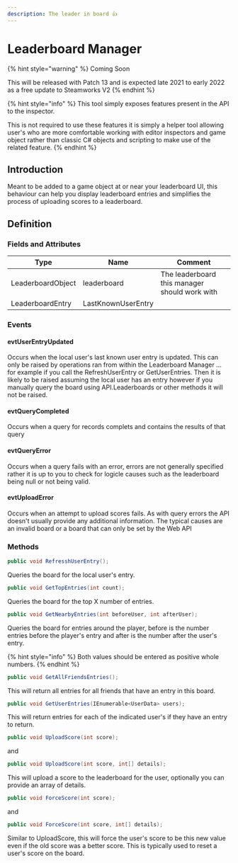 ```yaml
---
description: The leader in board 👍
---
```


# Leaderboard Manager

{% hint style="warning" %}
Coming Soon

This will be released with Patch 13 and is expected late 2021 to early 2022 as a free update to Steamworks V2
{% endhint %}

{% hint style="info" %}
This tool simply exposes features present in the API to the inspector.



This is not required to use these features it is simply a helper tool allowing user's who are more comfortable working with editor inspectors and game object rather than classic C# objects and scripting to make use of the related feature.
{% endhint %}

## Introduction

Meant to be added to a game object at or near your leaderboard UI, this behaviour can help you display leaderboard entries and simplifies the process of uploading scores to a leaderboard.

## Definition

### Fields and Attributes

| Type              | Name               | Comment                                       |
| ----------------- | ------------------ | --------------------------------------------- |
| LeaderboardObject | leaderboard        | The leaderboard this manager should work with |
| LeaderboardEntry  | LastKnownUserEntry |                                               |

### Events

#### evtUserEntryUpdated

Occurs when the local user's last known user entry is updated. This can only be raised by operations ran from within the Leaderboard Manager ... for example if you call the RefreshUserEntry or GetUserEntries. Then it is likely to be raised assuming the local user has an entry however if you manually query the board using API.Leaderboards or other methods it will not be raised.

#### evtQueryCompleted

Occurs when a query for records complets and contains the results of that query

#### evtQueryError

Occurs when a query fails with an error, errors are not generally specified rather it is up to you to check for logicle causes such as the leaderboard being null or not being valid.

#### evtUploadError

Occurs when an attempt to upload scores fails. As with query errors the API doesn't usually provide any additional information. The typical causes are an invalid board or a board that can only be set by the Web API

### Methods

```csharp
public void RefresshUserEntry();
```

Queries the board for the local user's entry.

```csharp
public void GetTopEntries(int count);
```

Queries the board for the top X number of entries.

```csharp
public void GetNearbyEntries(int beforeUser, int afterUser);
```

Queries the board for entries around the player, before is the number entries before the player's entry and after is the number after the user's entry.

{% hint style="info" %}
Both values should be entered as positive whole numbers.
{% endhint %}

```csharp
public void GetAllFriendsEntries();
```

This will return all entries for all friends that have an entry in this board.

```csharp
public void GetUserEntries(IEnumerable<UserData> users);
```

This will return entries for each of the indicated user's if they have an entry to return.

```csharp
public void UploadScore(int score);
```

and

```csharp
public void UploadScore(int score, int[] details);
```

This will upload a score to the leaderboard for the user, optionally you can provide an array of details.&#x20;

```csharp
public void ForceScore(int score);
```

and

```csharp
public void ForceScore(int score, int[] details);
```

Similar to UploadScore, this will force the user's score to be this new value even if the old score was a better score. This is typically used to reset a user's score on the board.
